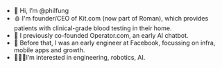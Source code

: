 - 👋 Hi, I’m @philfung
- 🩸 I'm founder/CEO of Kit.com (now part of Roman), which provides patients with clinical-grade blood testing in their home.
- 💬 I previously co-founded Operator.com, an early AI chatbot.
- 📱 Before that, I was an early engineer at Facebook, focussing on infra, mobile apps and growth.
- 🧑🏻‍💻I’m interested in engineering, robotics, AI.
<!---
philfung/philfung is a ✨ special ✨ repository because its `README.md` (this file) appears on your GitHub profile.
You can click the Preview link to take a look at your changes.
--->
